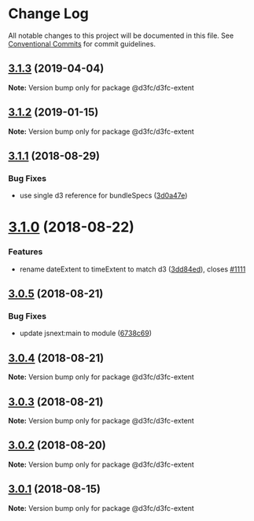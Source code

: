 # Change Log

All notable changes to this project will be documented in this file.
See [Conventional Commits](https://conventionalcommits.org) for commit guidelines.

<a name="3.1.3"></a>
## [3.1.3](https://github.com/d3fc/d3fc/compare/@d3fc/d3fc-extent@3.1.2...@d3fc/d3fc-extent@3.1.3) (2019-04-04)




**Note:** Version bump only for package @d3fc/d3fc-extent

<a name="3.1.2"></a>
## [3.1.2](https://github.com/d3fc/d3fc/compare/@d3fc/d3fc-extent@3.1.1...@d3fc/d3fc-extent@3.1.2) (2019-01-15)




**Note:** Version bump only for package @d3fc/d3fc-extent

<a name="3.1.1"></a>
## [3.1.1](https://github.com/d3fc/d3fc/compare/@d3fc/d3fc-extent@3.1.0...@d3fc/d3fc-extent@3.1.1) (2018-08-29)


### Bug Fixes

* use single d3 reference for bundleSpecs ([3d0a47e](https://github.com/d3fc/d3fc/commit/3d0a47e))




<a name="3.1.0"></a>
# [3.1.0](https://github.com/d3fc/d3fc/compare/@d3fc/d3fc-extent@3.0.5...@d3fc/d3fc-extent@3.1.0) (2018-08-22)


### Features

* rename dateExtent to timeExtent to match d3 ([3dd84ed](https://github.com/d3fc/d3fc/commit/3dd84ed)), closes [#1111](https://github.com/d3fc/d3fc/issues/1111)




<a name="3.0.5"></a>
## [3.0.5](https://github.com/d3fc/d3fc/compare/@d3fc/d3fc-extent@3.0.4...@d3fc/d3fc-extent@3.0.5) (2018-08-21)


### Bug Fixes

* update jsnext:main to module ([6738c69](https://github.com/d3fc/d3fc/commit/6738c69))




<a name="3.0.4"></a>
## [3.0.4](https://github.com/d3fc/d3fc/compare/@d3fc/d3fc-extent@3.0.3...@d3fc/d3fc-extent@3.0.4) (2018-08-21)




**Note:** Version bump only for package @d3fc/d3fc-extent

<a name="3.0.3"></a>
## [3.0.3](https://github.com/d3fc/d3fc-extent/compare/@d3fc/d3fc-extent@3.0.2...@d3fc/d3fc-extent@3.0.3) (2018-08-21)




**Note:** Version bump only for package @d3fc/d3fc-extent

<a name="3.0.2"></a>
## [3.0.2](https://github.com/d3fc/d3fc/compare/@d3fc/d3fc-extent@3.0.1...@d3fc/d3fc-extent@3.0.2) (2018-08-20)




**Note:** Version bump only for package @d3fc/d3fc-extent

<a name="3.0.1"></a>
## [3.0.1](https://github.com/d3fc/d3fc/compare/@d3fc/d3fc-extent@3.0.0...@d3fc/d3fc-extent@3.0.1) (2018-08-15)




**Note:** Version bump only for package @d3fc/d3fc-extent

